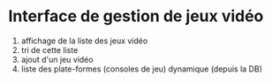 # Interface de gestion de jeux vidéo


 1. affichage de la liste des jeux vidéo 
 2. tri de cette liste 
 3. ajout d'un jeu vidéo 
 4. liste des plate-formes (consoles de jeu) dynamique (depuis la DB)
